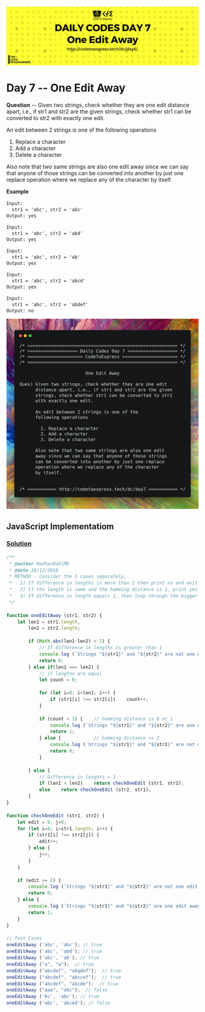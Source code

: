 ![cover](./cover.png)

# Day 7 -- One Edit Away

**Question** -- Given two strings, check whether they are one edit distance apart, i.e., if str1 and str2 are the given strings, check whether str1 can be converted to str2 with exactly one edit.

An edit between 2 strings is one of the following operations

1. Replace a character
2. Add a character
3. Delete a character

Also note that two same strings are also one edit away since we can say that anyone of those strings can be converted into another by just one replace operation where we replace any of the character by itself.

**Example**

```
Input: 
  str1 = 'abc', str2 = 'abc'
Output: yes
```

```
Input:
  str1 = 'abc', str2 = 'abd'
Output: yes
```

```
Input:
  str1 = 'abc', str2 = 'ab'
Output: yes
```

```
Input:
  str1 = 'abc', str2 = 'abcd'
Output: yes
```

```
Input:
  str1 = 'abc', str2 = 'abdef'
Output: no
```

![ques](./ques.png)

## JavaScript Implementatiom

### [Solution](./JavaScript/sol.js)

```js
/**
 * @author MadhavBahlMD
 * @date 28/12/2018
 * METHOD - Consider the 3 cases separately, 
 *   1) If difference in lengths is more than 1 then print no and exit 
 *   2) If the length is same and the hamming distance is 1, print yes
 *   3) If difference in length equals 1, then loop through the bigger string and check for the corresponding elements of smaller string
 */

function oneEditAway (str1, str2) {
    let len1 = str1.length,
        len2 = str2.length;
    
        if (Math.abs(len1-len2) > 1) {
            // If difference in lengths is greater than 1
            console.log (`Strings "${str1}" and "${str2}" are not one edit away`);
            return 0;
        } else if(len1 === len2) {
            // if lengths are equal
            let count = 0;

            for (let i=0; i<len1; i++) {
                if (str1[i] !== str2[i])    count++;
            }

            if (count < 2) {    // hamming distance is 0 or 1
                console.log (`Strings "${str1}" and "${str2}" are one edit away`);
                return 1;
            } else {            // hamming distance >= 2
                console.log (`Strings "${str1}" and "${str2}" are not one edit away`);
                return 0;
            }

        } else {
            // Difference in lenghts = 1
            if (len1 > len2)    return checkOneEdit (str1, str2);
            else    return checkOneEdit (str2, str1);
        }
}

function checkOneEdit (str1, str2) {
    let edit = 0, j=0;
    for (let i=0; i<str1.length; i++) {
        if (str1[i] !== str2[j]) {
            edit++;
        } else {
            j++;
        }
    }
    
    if (edit >= 2) {
        console.log (`Strings "${str1}" and "${str2}" are not one edit away`);
        return 0;
    } else {
        console.log (`Strings "${str1}" and "${str2}" are one edit away`);
        return 1;
    }
}

// Test Cases
oneEditAway ('abc', 'abc'); // true
oneEditAway ('abc', 'abd'); // true
oneEditAway ('abc', 'ab'); // true
oneEditAway ("a", "a");  // true
oneEditAway ("abcdef", "abqdef");  // true
oneEditAway ("abcdef", "abccef");  // true
oneEditAway ("abcdef", "abcde");  // true
oneEditAway ("aaa", "abc");  // false
oneEditAway ('bc', 'abc'); // true
oneEditAway ('abc', 'abced'); // false
```